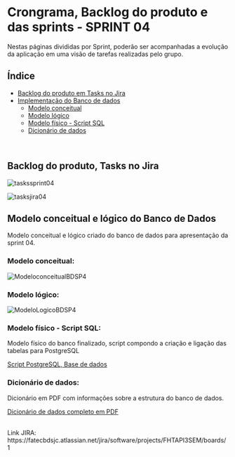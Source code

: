 # Crongrama, Backlog do produto e das sprints - SPRINT 04
Nestas páginas divididas por Sprint, poderão ser acompanhadas a evolução da aplicação em uma visão de tarefas realizadas pelo grupo.
<br />


<h2>Índice</h2>

- [Backlog do produto em Tasks no Jira](#backlog-do-produto-tasks-no-jira)
- [Implementação do Banco de dados](#implementacao-do-banco-de-dados)
    - [Modelo conceitual](#modelo-conceitual)
    - [Modelo lógico](#modelo-logico)
    - [Modelo físico - Script SQL](#modelo-fisico-script-sql)
    - [Dicionário de dados](#dicionario-dados)
<br />

<h2>Backlog do produto, Tasks no Jira</h2>

![taskssprint04](../readme_docs/tasks_sprint04.png)
<br />

![tasksjira04](../readme_docs/Sprint4_Jira.png)
<br />


<h2>Modelo conceitual e lógico do Banco de Dados</h2>

Modelo conceitual e lógico criado do banco de dados para apresentação da sprint 04.


<h3>Modelo conceitual:</h3>

![ModeloconceitualBDSP4](../documents/BRModel_ConceitualIACITI.png)


<h3>Modelo lógico:</h3>

![ModeloLogicoBDSP4](../documents/IACIT_PostgreSQL.png)


<h3>Modelo físico - Script SQL:</h3>
Modelo físico do banco finalizado, script compondo a criação e ligação das tabelas para PostgreSQL

[Script PostgreSQL, Base de dados](../documents/IACIT_PostgreSQL.sql)


<h3>Dicionário de dados:</h3>
Dicionário em PDF com informações sobre a estrutura do banco de dados.

[Dicionário de dados completo em PDF](../documents/IACIT_PostgreSQL.pdf)

<br />
Link JIRA:
https://fatecbdsjc.atlassian.net/jira/software/projects/FHTAPI3SEM/boards/1
